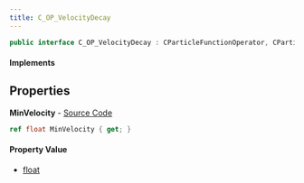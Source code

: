 ```yaml
---
title: C_OP_VelocityDecay
---
```


```csharp
public interface C_OP_VelocityDecay : CParticleFunctionOperator, CParticleFunction, ISchemaClass<CParticleFunction>, ISchemaClass<CParticleFunctionOperator>, ISchemaClass<C_OP_VelocityDecay>, ISchemaField, ISchemaClass, INativeHandle
```

#### Implements

## Properties

**MinVelocity** - [Source Code](https://github.com/swiftly-solution/swiftlys2/blob/master/managed/src/SwiftlyS2.Generated/Schemas/Interfaces/C_OP_VelocityDecay.cs#L16)

```csharp
ref float MinVelocity { get; }
```

#### Property Value

- [float](https://learn.microsoft.com/dotnet/api/system.single)

